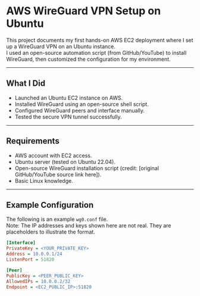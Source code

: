 # AWS WireGuard VPN Setup on Ubuntu

This project documents my first hands-on AWS EC2 deployment where I set up a WireGuard VPN on an Ubuntu instance.  
I used an open-source automation script (from GitHub/YouTube) to install WireGuard, then customized the configuration for my environment.  

---

## What I Did
- Launched an Ubuntu EC2 instance on AWS.  
- Installed WireGuard using an open-source shell script.  
- Configured WireGuard peers and interface manually.  
- Tested the secure VPN tunnel successfully.  

---

## Requirements
- AWS account with EC2 access.  
- Ubuntu server (tested on Ubuntu 22.04).  
- Open-source WireGuard installation script (credit: [original GitHub/YouTube source link here]).  
- Basic Linux knowledge.  

---

## Example Configuration
The following is an example `wg0.conf` file.  
Note: The IP addresses and keys shown here are not real. They are placeholders to illustrate the format.

```ini
[Interface]
PrivateKey = <YOUR_PRIVATE_KEY>
Address = 10.0.0.1/24
ListenPort = 51820

[Peer]
PublicKey = <PEER_PUBLIC_KEY>
AllowedIPs = 10.0.0.2/32
Endpoint = <EC2_PUBLIC_IP>:51820

